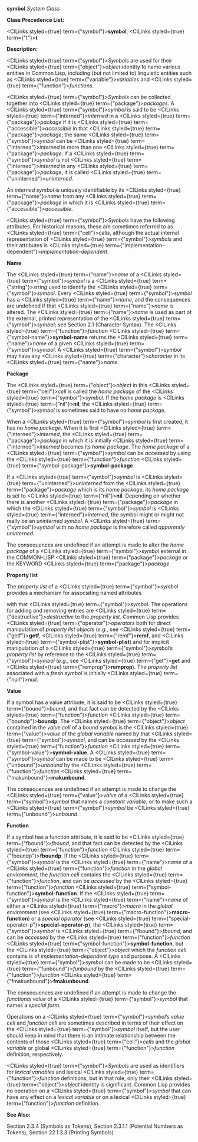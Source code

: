 **symbol** *System Class* 



**Class Precedence List:** 



<ClLinks styled={true} term={"symbol"}><b>symbol</b></ClLinks>, <ClLinks styled={true} term={"t"}><b>t</b></ClLinks> 



**Description:** 



<ClLinks styled={true} term={"symbol"}><i>Symbols</i></ClLinks> are used for their <ClLinks styled={true} term={"object"}><i>object</i></ClLinks> identity to name various entities in Common Lisp, including (but not limited to) linguistic entities such as <ClLinks styled={true} term={"variable"}><i>variables</i></ClLinks> and <ClLinks styled={true} term={"function"}><i>functions</i></ClLinks>. 



<ClLinks styled={true} term={"symbol"}><i>Symbols</i></ClLinks> can be collected together into <ClLinks styled={true} term={"package"}><i>packages</i></ClLinks>. A <ClLinks styled={true} term={"symbol"}><i>symbol</i></ClLinks> is said to be <ClLinks styled={true} term={"interned"}><i>interned</i></ClLinks> in a <ClLinks styled={true} term={"package"}><i>package</i></ClLinks> if it is <ClLinks styled={true} term={"accessible"}><i>accessible</i></ClLinks> in that <ClLinks styled={true} term={"package"}><i>package</i></ClLinks>; the same <ClLinks styled={true} term={"symbol"}><i>symbol</i></ClLinks> can be <ClLinks styled={true} term={"interned"}><i>interned</i></ClLinks> in more than one <ClLinks styled={true} term={"package"}><i>package</i></ClLinks>. If a <ClLinks styled={true} term={"symbol"}><i>symbol</i></ClLinks> is not <ClLinks styled={true} term={"interned"}><i>interned</i></ClLinks> in any <ClLinks styled={true} term={"package"}><i>package</i></ClLinks>, it is called <ClLinks styled={true} term={"uninterned"}><i>uninterned</i></ClLinks>. 



An *interned symbol* is uniquely identifiable by its <ClLinks styled={true} term={"name"}><i>name</i></ClLinks> from any <ClLinks styled={true} term={"package"}><i>package</i></ClLinks> in which it is <ClLinks styled={true} term={"accessible"}><i>accessible</i></ClLinks>. 



<ClLinks styled={true} term={"symbol"}><i>Symbols</i></ClLinks> have the following attributes. For historical reasons, these are sometimes referred to as <ClLinks styled={true} term={"cell"}><i>cells</i></ClLinks>, although the actual internal representation of <ClLinks styled={true} term={"symbol"}><i>symbols</i></ClLinks> and their attributes is <ClLinks styled={true} term={"implementation-dependent"}><i>implementation-dependent</i></ClLinks>. 



**Name** 



The <ClLinks styled={true} term={"name"}><i>name</i></ClLinks> of a <ClLinks styled={true} term={"symbol"}><i>symbol</i></ClLinks> is a <ClLinks styled={true} term={"string"}><i>string</i></ClLinks> used to identify the <ClLinks styled={true} term={"symbol"}><i>symbol</i></ClLinks>. Every <ClLinks styled={true} term={"symbol"}><i>symbol</i></ClLinks> has a <ClLinks styled={true} term={"name"}><i>name</i></ClLinks>, and the consequences are undefined if that <ClLinks styled={true} term={"name"}><i>name</i></ClLinks> is altered. The <ClLinks styled={true} term={"name"}><i>name</i></ClLinks> is used as part of the external, printed representation of the <ClLinks styled={true} term={"symbol"}><i>symbol</i></ClLinks>; see Section 2.1 (Character Syntax). The <ClLinks styled={true} term={"function"}><i>function</i></ClLinks> <ClLinks styled={true} term={"symbol-name"}><b>symbol-name</b></ClLinks> returns the <ClLinks styled={true} term={"name"}><i>name</i></ClLinks> of a given <ClLinks styled={true} term={"symbol"}><i>symbol</i></ClLinks>. A <ClLinks styled={true} term={"symbol"}><i>symbol</i></ClLinks> may have any <ClLinks styled={true} term={"character"}><i>character</i></ClLinks> in its <ClLinks styled={true} term={"name"}><i>name</i></ClLinks>. 



**Package** 



The <ClLinks styled={true} term={"object"}><i>object</i></ClLinks> in this <ClLinks styled={true} term={"cell"}><i>cell</i></ClLinks> is called the *home package* of the <ClLinks styled={true} term={"symbol"}><i>symbol</i></ClLinks>. If the *home package* is <ClLinks styled={true} term={"nil"}><b>nil</b></ClLinks>, the <ClLinks styled={true} term={"symbol"}><i>symbol</i></ClLinks> is sometimes said to have no *home package*. 



When a <ClLinks styled={true} term={"symbol"}><i>symbol</i></ClLinks> is first created, it has no *home package*. When it is first <ClLinks styled={true} term={"interned"}><i>interned</i></ClLinks>, the <ClLinks styled={true} term={"package"}><i>package</i></ClLinks> in which it is initially <ClLinks styled={true} term={"interned"}><i>interned</i></ClLinks> becomes its *home package*. The *home package* of a <ClLinks styled={true} term={"symbol"}><i>symbol</i></ClLinks> can be *accessed* by using the <ClLinks styled={true} term={"function"}><i>function</i></ClLinks> <ClLinks styled={true} term={"symbol-package"}><b>symbol-package</b></ClLinks>. 



If a <ClLinks styled={true} term={"symbol"}><i>symbol</i></ClLinks> is <ClLinks styled={true} term={"uninterned"}><i>uninterned</i></ClLinks> from the <ClLinks styled={true} term={"package"}><i>package</i></ClLinks> which is its *home package*, its *home package* is set to <ClLinks styled={true} term={"nil"}><b>nil</b></ClLinks>. Depending on whether there is another <ClLinks styled={true} term={"package"}><i>package</i></ClLinks> in which the <ClLinks styled={true} term={"symbol"}><i>symbol</i></ClLinks> is <ClLinks styled={true} term={"interned"}><i>interned</i></ClLinks>, the symbol might or might not really be an *uninterned symbol*. A <ClLinks styled={true} term={"symbol"}><i>symbol</i></ClLinks> with no *home package* is therefore called *apparently uninterned*. 



The consequences are undefined if an attempt is made to alter the *home package* of a <ClLinks styled={true} term={"symbol"}><i>symbol</i></ClLinks> external in the COMMON-LISP <ClLinks styled={true} term={"package"}><i>package</i></ClLinks> or the KEYWORD <ClLinks styled={true} term={"package"}><i>package</i></ClLinks>. 



**Property list** 



The *property list* of a <ClLinks styled={true} term={"symbol"}><i>symbol</i></ClLinks> provides a mechanism for associating named attributes 



 



 



with that <ClLinks styled={true} term={"symbol"}><i>symbol</i></ClLinks>. The operations for adding and removing entries are <ClLinks styled={true} term={"destructive"}><i>destructive</i></ClLinks> to the *property list*. Common Lisp provides <ClLinks styled={true} term={"operator"}><i>operators</i></ClLinks> both for direct manipulation of *property list objects* (*e.g.*, see <ClLinks styled={true} term={"getf"}><b>getf</b></ClLinks>, <ClLinks styled={true} term={"remf"}><b>remf</b></ClLinks>, and <ClLinks styled={true} term={"symbol-plist"}><b>symbol-plist</b></ClLinks>) and for implicit manipulation of a <ClLinks styled={true} term={"symbol"}><i>symbol</i></ClLinks>’s *property list* by reference to the <ClLinks styled={true} term={"symbol"}><i>symbol</i></ClLinks> (*e.g.*, see <ClLinks styled={true} term={"get"}><b>get</b></ClLinks> and <ClLinks styled={true} term={"remprop"}><b>remprop</b></ClLinks>). The *property list* associated with a *fresh symbol* is initially <ClLinks styled={true} term={"null"}><i>null</i></ClLinks>. 



**Value** 



If a symbol has a value attribute, it is said to be <ClLinks styled={true} term={"bound"}><i>bound</i></ClLinks>, and that fact can be detected by the <ClLinks styled={true} term={"function"}><i>function</i></ClLinks> <ClLinks styled={true} term={"boundp"}><b>boundp</b></ClLinks>. The <ClLinks styled={true} term={"object"}><i>object</i></ClLinks> contained in the *value cell* of a *bound symbol* is the <ClLinks styled={true} term={"value"}><i>value</i></ClLinks> of the *global variable* named by that <ClLinks styled={true} term={"symbol"}><i>symbol</i></ClLinks>, and can be *accessed* by the <ClLinks styled={true} term={"function"}><i>function</i></ClLinks> <ClLinks styled={true} term={"symbol-value"}><b>symbol-value</b></ClLinks>. A <ClLinks styled={true} term={"symbol"}><i>symbol</i></ClLinks> can be made to be <ClLinks styled={true} term={"unbound"}><i>unbound</i></ClLinks> by the <ClLinks styled={true} term={"function"}><i>function</i></ClLinks> <ClLinks styled={true} term={"makunbound"}><b>makunbound</b></ClLinks>. 



The consequences are undefined if an attempt is made to change the <ClLinks styled={true} term={"value"}><i>value</i></ClLinks> of a <ClLinks styled={true} term={"symbol"}><i>symbol</i></ClLinks> that names a *constant variable*, or to make such a <ClLinks styled={true} term={"symbol"}><i>symbol</i></ClLinks> be <ClLinks styled={true} term={"unbound"}><i>unbound</i></ClLinks>. 



**Function** 



If a symbol has a function attribute, it is said to be <ClLinks styled={true} term={"fbound"}><i>fbound</i></ClLinks>, and that fact can be detected by the <ClLinks styled={true} term={"function"}><i>function</i></ClLinks> <ClLinks styled={true} term={"fboundp"}><b>fboundp</b></ClLinks>. If the <ClLinks styled={true} term={"symbol"}><i>symbol</i></ClLinks> is the <ClLinks styled={true} term={"name"}><i>name</i></ClLinks> of a <ClLinks styled={true} term={"function"}><i>function</i></ClLinks> in the *global environment*, the *function cell* contains the <ClLinks styled={true} term={"function"}><i>function</i></ClLinks>, and can be *accessed* by the <ClLinks styled={true} term={"function"}><i>function</i></ClLinks> <ClLinks styled={true} term={"symbol-function"}><b>symbol-function</b></ClLinks>. If the <ClLinks styled={true} term={"symbol"}><i>symbol</i></ClLinks> is the <ClLinks styled={true} term={"name"}><i>name</i></ClLinks> of either a <ClLinks styled={true} term={"macro"}><i>macro</i></ClLinks> in the *global environment* (see <ClLinks styled={true} term={"macro-function"}><b>macro-function</b></ClLinks>) or a *special operator* (see <ClLinks styled={true} term={"special-operator-p"}><b>special-operator-p</b></ClLinks>), the <ClLinks styled={true} term={"symbol"}><i>symbol</i></ClLinks> is <ClLinks styled={true} term={"fbound"}><i>fbound</i></ClLinks>, and can be *accessed* by the <ClLinks styled={true} term={"function"}><i>function</i></ClLinks> <ClLinks styled={true} term={"symbol-function"}><b>symbol-function</b></ClLinks>, but the <ClLinks styled={true} term={"object"}><i>object</i></ClLinks> which the *function cell* contains is of *implementation-dependent type* and purpose. A <ClLinks styled={true} term={"symbol"}><i>symbol</i></ClLinks> can be made to be <ClLinks styled={true} term={"funbound"}><i>funbound</i></ClLinks> by the <ClLinks styled={true} term={"function"}><i>function</i></ClLinks> <ClLinks styled={true} term={"fmakunbound"}><b>fmakunbound</b></ClLinks>. 



The consequences are undefined if an attempt is made to change the *functional value* of a <ClLinks styled={true} term={"symbol"}><i>symbol</i></ClLinks> that names a *special form*. 



Operations on a <ClLinks styled={true} term={"symbol"}><i>symbol</i></ClLinks>’s *value cell* and *function cell* are sometimes described in terms of their effect on the <ClLinks styled={true} term={"symbol"}><i>symbol</i></ClLinks> itself, but the user should keep in mind that there is an intimate relationship between the contents of those <ClLinks styled={true} term={"cell"}><i>cells</i></ClLinks> and the *global variable* or global <ClLinks styled={true} term={"function"}><i>function</i></ClLinks> definition, respectively. 



<ClLinks styled={true} term={"symbol"}><i>Symbols</i></ClLinks> are used as identifiers for *lexical variables* and lexical <ClLinks styled={true} term={"function"}><i>function</i></ClLinks> definitions, but in that role, only their <ClLinks styled={true} term={"object"}><i>object</i></ClLinks> identity is significant. Common Lisp provides no operation on a <ClLinks styled={true} term={"symbol"}><i>symbol</i></ClLinks> that can have any effect on a *lexical variable* or on a lexical <ClLinks styled={true} term={"function"}><i>function</i></ClLinks> definition. 



**See Also:** 



Section 2.3.4 (Symbols as Tokens), Section 2.3.1.1 (Potential Numbers as Tokens), Section 22.1.3.3 (Printing Symbols) 







 



 



